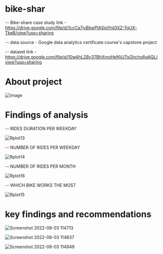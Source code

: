 # bike-shar
-- Bike-share case study link - https://drive.google.com/file/d/1ccCa7jyBkwPlASiqYrd3XZ-TgUX-TkeB/view?usp=sharing

-- data source - Google data analytics certificate course's capstone project

-- dataset link - https://drive.google.com/file/d/10wAhL2By37BhXmoHeNVJTsGhcho6gAQL/view?usp=sharing 

#  About project

   ![image](https://user-images.githubusercontent.com/109203514/182530536-178c6dc8-fe88-4a25-bb64-6541e63f1325.png)
   

# Findings of analysis

-- RIDES DURATION PER WEEKDAY

![Rplot13](https://user-images.githubusercontent.com/109203514/181680743-e84e2d55-9a0b-48eb-8309-218c6b288a9c.png)

-- NUMBER OF RIDES PER WEEKDAY

![Rplot14](https://user-images.githubusercontent.com/109203514/181681530-06274010-01e2-4c8e-a615-bca7d5c91d6c.png)

-- NUMBER OF RIDES PER MONTH

![Rplot16](https://user-images.githubusercontent.com/109203514/181681615-f92f1bd5-79d0-4bc2-835c-f36acc926b4c.png)

-- WHICH BIKE WORKS THE MOST

![Rplot15](https://user-images.githubusercontent.com/109203514/181681723-ed6cd392-c310-4ed7-a7c3-c80892fde55e.png)

# key findings and recommendations

![Screenshot 2022-08-03 114713](https://user-images.githubusercontent.com/109203514/182538340-e5ea2bb4-db26-4b6b-8b76-ab3b3bfcdccd.png)

![Screenshot 2022-08-03 114837](https://user-images.githubusercontent.com/109203514/182538475-0b03c4e0-1d6a-4606-a7f9-159032f07ec7.png)

![Screenshot 2022-08-03 114949](https://user-images.githubusercontent.com/109203514/182538522-5a3f2a29-af5b-404d-a07a-78533f5ed8c4.png)
